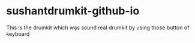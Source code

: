 # sushantdrumkit-github-io
This is the drumkit which was sound real drumkit by using those button of keyboard
